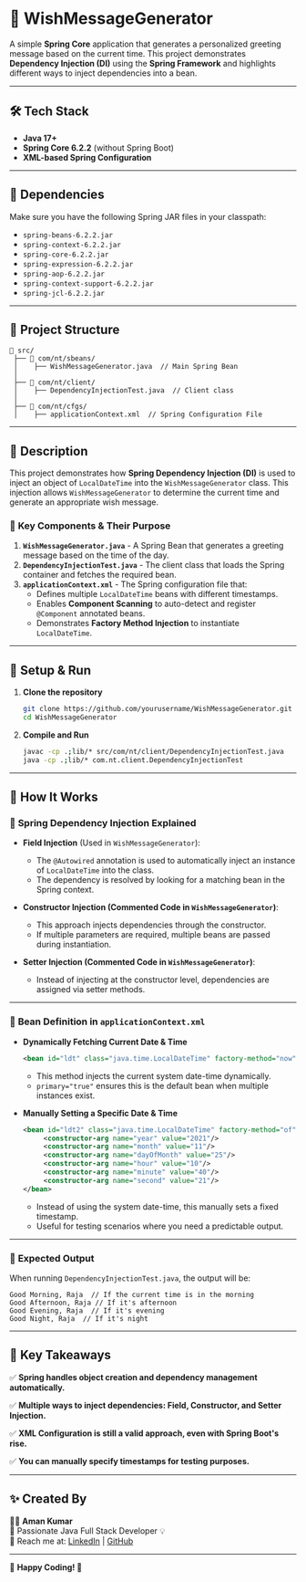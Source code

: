 
# 🎉 WishMessageGenerator

A simple **Spring Core** application that generates a personalized greeting message based on the current time. This project demonstrates **Dependency Injection (DI)** using the **Spring Framework** and highlights different ways to inject dependencies into a bean.

------
## 🛠 Tech Stack

- **Java 17+**
- **Spring Core 6.2.2** (without Spring Boot)
- **XML-based Spring Configuration**

---
## 📜 Dependencies

Make sure you have the following Spring JAR files in your classpath:

- `spring-beans-6.2.2.jar`
- `spring-context-6.2.2.jar`
- `spring-core-6.2.2.jar`
- `spring-expression-6.2.2.jar`
- `spring-aop-6.2.2.jar`
- `spring-context-support-6.2.2.jar`
- `spring-jcl-6.2.2.jar`

---
## 📁 Project Structure

```
📂 src/
 ├── 📂 com/nt/sbeans/
 │    ├── WishMessageGenerator.java  // Main Spring Bean
 │
 ├── 📂 com/nt/client/
 │    ├── DependencyInjectionTest.java  // Client class
 │
 ├── 📂 com/nt/cfgs/
 │    ├── applicationContext.xml  // Spring Configuration File
```
---
## 📜 Description

This project demonstrates how **Spring Dependency Injection (DI)** is used to inject an object of `LocalDateTime` into the `WishMessageGenerator` class. This injection allows `WishMessageGenerator` to determine the current time and generate an appropriate wish message.

### 🔹 **Key Components & Their Purpose**

1. **`WishMessageGenerator.java`** - A Spring Bean that generates a greeting message based on the time of the day.
2. **`DependencyInjectionTest.java`** - The client class that loads the Spring container and fetches the required bean.
3. **`applicationContext.xml`** - The Spring configuration file that:
   - Defines multiple `LocalDateTime` beans with different timestamps.
   - Enables **Component Scanning** to auto-detect and register `@Component` annotated beans.
   - Demonstrates **Factory Method Injection** to instantiate `LocalDateTime`.
---

## 🔧 Setup & Run

1. **Clone the repository**
   ```sh
   git clone https://github.com/yourusername/WishMessageGenerator.git
   cd WishMessageGenerator
   ```

2. **Compile and Run**
   ```sh
   javac -cp .;lib/* src/com/nt/client/DependencyInjectionTest.java
   java -cp .;lib/* com.nt.client.DependencyInjectionTest
   ```

---
## 📝 How It Works

### 🔹 **Spring Dependency Injection Explained**

- **Field Injection** (Used in `WishMessageGenerator`):
  - The `@Autowired` annotation is used to automatically inject an instance of `LocalDateTime` into the class.
  - The dependency is resolved by looking for a matching bean in the Spring context.

- **Constructor Injection (Commented Code in `WishMessageGenerator`)**:
  - This approach injects dependencies through the constructor.
  - If multiple parameters are required, multiple beans are passed during instantiation.

- **Setter Injection (Commented Code in `WishMessageGenerator`)**:
  - Instead of injecting at the constructor level, dependencies are assigned via setter methods.

---
### 🔹 **Bean Definition in `applicationContext.xml`**

- **Dynamically Fetching Current Date & Time**
  ```xml
  <bean id="ldt" class="java.time.LocalDateTime" factory-method="now" primary="true"/>
  ```
  - This method injects the current system date-time dynamically.
  - `primary="true"` ensures this is the default bean when multiple instances exist.

- **Manually Setting a Specific Date & Time**
  ```xml
  <bean id="ldt2" class="java.time.LocalDateTime" factory-method="of">
       <constructor-arg name="year" value="2021"/>
       <constructor-arg name="month" value="11"/>
       <constructor-arg name="dayOfMonth" value="25"/>
       <constructor-arg name="hour" value="10"/>
       <constructor-arg name="minute" value="40"/>
       <constructor-arg name="second" value="21"/>
  </bean>
  ```
  - Instead of using the system date-time, this manually sets a fixed timestamp.
  - Useful for testing scenarios where you need a predictable output.

---
### 🎯 **Expected Output**

When running `DependencyInjectionTest.java`, the output will be:
```
Good Morning, Raja  // If the current time is in the morning
Good Afternoon, Raja // If it's afternoon
Good Evening, Raja  // If it's evening
Good Night, Raja  // If it's night
```
---

## 📌 Key Takeaways

✅ **Spring handles object creation and dependency management automatically.**

✅ **Multiple ways to inject dependencies: Field, Constructor, and Setter Injection.**

✅ **XML Configuration is still a valid approach, even with Spring Boot's rise.**

✅ **You can manually specify timestamps for testing purposes.**

---

## ✨ Created By

👨‍💻 **Aman Kumar**  
🚀 Passionate Java Full Stack Developer 💡  
📧 Reach me at: [LinkedIn](https://www.linkedin.com/in/your-profile) | [GitHub](https://github.com/your-profile)  

---

🔗 **Happy Coding! 🚀**

